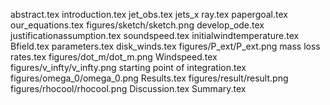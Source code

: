 abstract.tex
introduction.tex
jet_obs.tex
jets_x ray.tex
papergoal.tex
our_equations.tex
figures/sketch/sketch.png
develop_ode.tex
justificationassumption.tex
soundspeed.tex
initialwindtemperature.tex
Bfield.tex
parameters.tex
disk_winds.tex
figures/P_ext/P_ext.png
mass loss rates.tex
figures/dot_m/dot_m.png
Windspeed.tex
figures/v_infty/v_infty.png
starting point of integration.tex
figures/omega_0/omega_0.png
Results.tex
figures/result/result.png
figures/rhocool/rhocool.png
Discussion.tex
Summary.tex